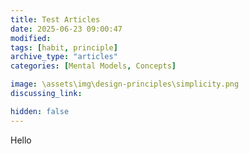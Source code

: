 ```yaml
---
title: Test Articles
date: 2025-06-23 09:00:47
modified: 
tags: [habit, principle]
archive_type: "articles"
categories: [Mental Models, Concepts]

image: \assets\img\design-principles\simplicity.png
discussing_link:

hidden: false
---
```


Hello